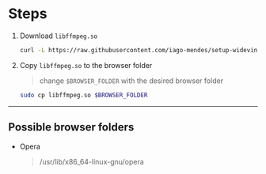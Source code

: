 # Steps

1. Download `libffmpeg.so`
	```sh
	curl -L https://raw.githubusercontent.com/iago-mendes/setup-widevine-linux/main/download/libffmpeg.so > ~/Download/libffmpeg.so
	```

2. Copy `libffmpeg.so` to the browser folder
	> change `$BROWSER_FOLDER` with the desired browser folder
	```sh
	sudo cp libffmpeg.so $BROWSER_FOLDER
	```

---

## Possible browser folders

- Opera
	> /usr/lib/x86_64-linux-gnu/opera